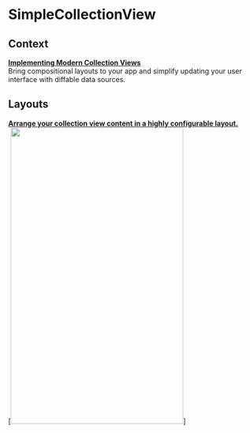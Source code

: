 # SimpleCollectionView  
## Context  
**[Implementing Modern Collection Views](https://developer.apple.com/documentation/uikit/views_and_controls/collection_views/implementing_modern_collection_views)**  
Bring compositional layouts to your app and simplify updating your user interface with diffable data sources.  

## Layouts  
**[Arrange your collection view content in a highly configurable layout.](https://developer.apple.com/documentation/uikit/views_and_controls/collection_views/layouts)**  
[<img src="https://user-images.githubusercontent.com/47273077/129505382-e22ca111-bcd6-47a9-8677-4394ca68992c.png" width="350" height="600">]



